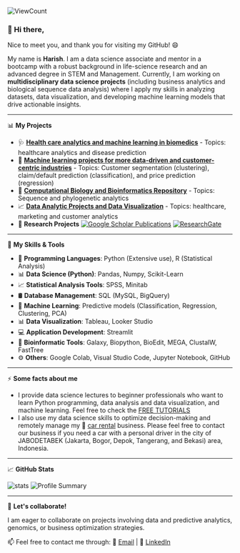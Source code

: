 ![ViewCount](https://views.whatilearened.today/views/github/harishmuh/harishmuh.svg?cache=remove)


### 👋 Hi there, 

Nice to meet you, and thank you for visiting my GitHub! 😄

My name is **Harish**. I am a data science associate and mentor in a bootcamp with a robust background in life-science research and an advanced degree in STEM and Management. 
Currently, I am working on **multidisciplinary data science projects** (including business analytics and biological sequence data analysis) where I apply my skills in analyzing datasets, data visualization, and developing machine learning models that drive actionable insights.   



---

📊 **My Projects**
- 🩺 [**Health care analytics and machine learning in biomedics**](https://github.com/harishmuh/Healthcare-informatics-and-disease-prediction/blob/main/README.md) - Topics: healthcare analytics and disease prediction
- 🧠 [**Machine learning projects for more data-driven and customer-centric industries**](https://github.com/harishmuh/machine_learning_projects/tree/main) - Topics: Customer segmentation (clustering), claim/default prediction (classification), and price prediction (regression)  
- 🧬 [**Computational Biology and Bioinformatics Repository**](https://github.com/harishmuh/bioinformatics_biopython_projects) - Topics: Sequence and phylogenetic analytics   
- 📈 [**Data Analytic Projects and Data Visualization**](https://github.com/harishmuh/data_analyst_projects/tree/main) - Topics: healthcare, marketing and customer analytics  
- 🔬 **Research Projects** [![Google Scholar Publications](https://img.shields.io/badge/Google-Scholar-blue?style=flat&logo=GoogleScholar)](https://scholar.google.com/citations?user=TokimwYAAAAJ&hl=en)  [![ResearchGate](https://img.shields.io/badge/ResearchGate-%2300CCBB.svg?style=for-the-badge&logo=ResearchGate&logoColor=white)](https://www.researchgate.net/profile/Harish-Muhammad-2)

---

🌱 **My Skills & Tools**
- 🐍 **Programming Languages**: Python (Extensive use), R (Statistical Analysis)  
- 📊 **Data Science (Python)**: Pandas, Numpy, Scikit-Learn  
- 📈 **Statistical Analysis Tools**: SPSS, Minitab  
- 🛢️ **Database Management**: SQL (MySQL, BigQuery)  
- 🤖 **Machine Learning**: Predictive models (Classification, Regression, Clustering, PCA)  
- 📊 **Data Visualization**: Tableau, Looker Studio  
- 💻 **Application Development**: Streamlit  
- 🧬 **Bioinformatic Tools**: Galaxy, Biopython, BioEdit, MEGA, ClustalW, FastTree  
- ⚙️ **Others**: Google Colab, Visual Studio Code, Jupyter Notebook, GitHub

---

⚡ **Some facts about me**
- I provide data science lectures to beginner professionals who want to learn Python programming, data analysis and data visualization, and machine learning. Feel free to check the [FREE TUTORIALS](https://github.com/harishmuh/FREE-TUTORIALS_Data-Science-for-Beginners)
- I also use my data science skills to optimize decision-making and remotely manage my 🚗 [car rental](https://arasyarentcar.com/) business. Please feel free to contact our business if you need a car with a personal driver in the city of JABODETABEK (Jakarta, Bogor, Depok, Tangerang, and Bekasi) area, Indonesia.

---

📈 **GitHub Stats**  

![stats](https://github-readme-stats.vercel.app/api?username=harishmuh&show_icons=true&theme=tokyonight)
![Profile Summary](https://github-profile-summary-cards.vercel.app/api/cards/profile-details?username=harishmuh&theme=github_dark)

---
👀 **Let's collaborate!**

I am eager to collaborate on projects involving data and predictive analytics, genomics, or business optimization strategies.

📫 Feel free to contact me through:
📧 [Email](mailto:harishmuh@gmail.com) | 💼 [LinkedIn](https://www.linkedin.com/in/harish-muhammad-7b600b102/)

  
